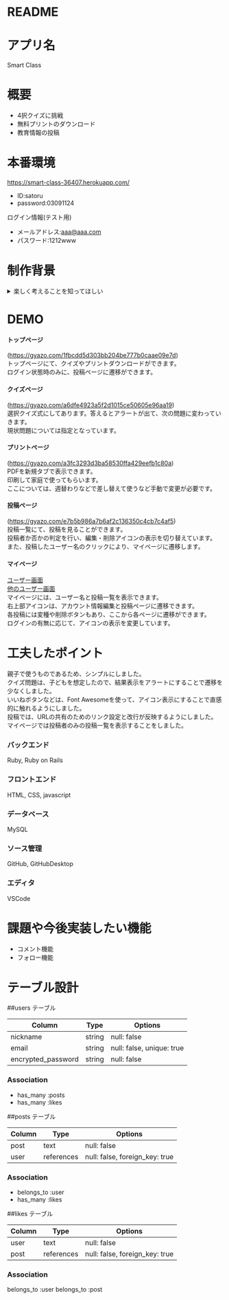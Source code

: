 # README

# アプリ名
Smart Class

# 概要
* 4択クイズに挑戦
* 無料プリントのダウンロード
* 教育情報の投稿

# 本番環境
https://smart-class-36407.herokuapp.com/  
* ID:satoru
* password:03091124

ログイン情報(テスト用)
* メールアドレス:aaa@aaa.com
* パスワード:1212www

# 制作背景
<details><summary>楽しく考えることを知ってほしい</summary>
子どもたちの成長において重要なものは、成功体験です。  
成功体験は、「もっとやろう！」と自ら取り組む原動力になります。  
それには、学べる環境を用意してあげることが必要です。クイズとプリント学習をすることで「瞬時に考えること」と「じっくり考えること」の２つができます。このパターンは、思考と情緒をバランスよく育むことができる大枠です。  
また、クイズは短く作っており、長時間のパソコン操作にならないようにしています。  
また、両親が我が子により積極的な学びの環境を用意したいと考えた時に、たくさんの習い事から選ぶのは骨が折れます。
そこで、情報交換と共有ができる場所の提供ができるよう教育情報の投稿ができるようにしました。  
親も子どもも共通でしようするアプリケーションにすることで、安心感を高めました。  
長々と綴りましたが、根本は子どもたちの学習のきっかけの一つになりたい、学習へのハードルを下げてあげたいという気持ちです。楽しく考えることを知ってもらえたら幸いです。</details>

# DEMO
#### トップページ
(https://gyazo.com/1fbcdd5d303bb204be777b0caae09e7d)  
トップページにて、クイズやプリントダウンロードができます。  
ログイン状態時のみに、投稿ページに遷移ができます。

#### クイズページ
(https://gyazo.com/a6dfe4923a5f2d1015ce50605e96aa19)  
選択クイズ式にしてあります。答えるとアラートが出て、次の問題に変わっていきます。  
現状問題については指定となっています。

#### プリントページ
(https://gyazo.com/a3fc3293d3ba58530ffa429eefb1c80a)  
PDFを新規タブで表示できます。  
印刷して家庭で使ってもらいます。  
ここについては、週替わりなどで差し替えて使うなど手動で変更が必要です。

#### 投稿ページ
(https://gyazo.com/e7b5b986a7b6af2c136350c4cb7c4af5)  
投稿一覧にて、投稿を見ることができます。  
投稿者か否かの判定を行い、編集・削除アイコンの表示を切り替えています。  
また、投稿したユーザー名のクリックにより、マイページに遷移します。


#### マイページ
[ユーザー画面](https://gyazo.com/444edbeabd8d0c2c8e50aa93f36de147)  
[他のユーザー画面](https://gyazo.com/c7a4088ab3dc3c725d48c9fc87ce81ba)  
マイページには、ユーザー名と投稿一覧を表示できます。  
右上部アイコンは、アカウント情報編集と投稿ページに遷移できます。  
各投稿には変種や削除ボタンもあり、ここから各ページに遷移ができます。  
ログインの有無に応じて、アイコンの表示を変更しています。  

# 工夫したポイント
親子で使うものであるため、シンプルにしました。  
クイズ問題は、子どもを想定したので、結果表示をアラートにすることで遷移を少なくしました。  
いいねボタンなどは、Font Awesomeを使って、アイコン表示にすることで直感的に触れるようにしました。  
投稿では、URLの共有のためのリンク設定と改行が反映するようにしました。  
マイページでは投稿者のみの投稿一覧を表示することをしました。


### バックエンド
Ruby, Ruby on Rails

### フロントエンド
HTML, CSS, javascript

### データベース
MySQL

### ソース管理
GitHub, GitHubDesktop

### エディタ
VSCode

# 課題や今後実装したい機能
* コメント機能
* フォロー機能



# テーブル設計

##users テーブル

| Column             | Type   | Options                   |
| ------------------ | ------ | ------------------------- |
| nickname           | string | null: false               |
| email              | string | null: false, unique: true |
| encrypted_password | string | null: false               |

### Association

- has_many :posts
- has_many :likes

##posts テーブル

| Column                | Type       | Options                        |
| --------------------- | ---------- | ------------------------------ |
| post                  | text       | null: false                    |
| user                  | references | null: false, foreign_key: true |

### Association
- belongs_to :user
- has_many :likes

##likes テーブル

| Column                | Type       | Options                        |
| --------------------- | ---------- | ------------------------------ |
| user                  | text       | null: false                    |
| post                  | references | null: false, foreign_key: true |

### Association

  belongs_to :user
  belongs_to :post
